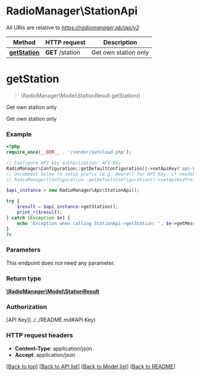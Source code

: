 # RadioManager\StationApi

All URIs are relative to *https://radiomanager.pb/api/v2*

Method | HTTP request | Description
------------- | ------------- | -------------
[**getStation**](StationApi.md#getStation) | **GET** /station | Get own station only


# **getStation**
> \RadioManager\Model\StationResult getStation()

Get own station only

Get own station only

### Example
```php
<?php
require_once(__DIR__ . '/vendor/autoload.php');

// Configure API key authorization: API Key
RadioManager\Configuration::getDefaultConfiguration()->setApiKey('api-key', 'YOUR_API_KEY');
// Uncomment below to setup prefix (e.g. Bearer) for API key, if needed
// RadioManager\Configuration::getDefaultConfiguration()->setApiKeyPrefix('api-key', 'Bearer');

$api_instance = new RadioManager\Api\StationApi();

try {
    $result = $api_instance->getStation();
    print_r($result);
} catch (Exception $e) {
    echo 'Exception when calling StationApi->getStation: ', $e->getMessage(), PHP_EOL;
}
?>
```

### Parameters
This endpoint does not need any parameter.

### Return type

[**\RadioManager\Model\StationResult**](../Model/StationResult.md)

### Authorization

[API Key](../../README.md#API Key)

### HTTP request headers

 - **Content-Type**: application/json
 - **Accept**: application/json

[[Back to top]](#) [[Back to API list]](../../README.md#documentation-for-api-endpoints) [[Back to Model list]](../../README.md#documentation-for-models) [[Back to README]](../../README.md)

